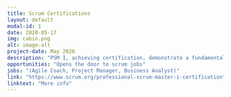 ```yaml
---
title: Scrum Certifications
layout: default
modal-id: 1
date: 2020-05-17
img: cabin.png
alt: image-alt
project-date: May 2020
description: "PSM I, achieving certification, demonstrate a fundamental level of Scrum mastery. Price: $150.00"
opportunities: "Opens the door to scrum jobs"
jobs: "(Agile Coach, Project Manager, Business Analyst)"
link: "https://www.scrum.org/professional-scrum-master-i-certification"
linktext: "More info"	
---
```

